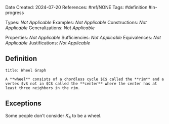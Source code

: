 Date Created: 2024-07-20
References: #ref/NONE
Tags: #definition #in-progress 

Types: <i>Not Applicable</i>
Examples: <i>Not Applicable</i>
Constructions: <i>Not Applicable</i>
Generalizations: <i>Not Applicable</i>

Properties: <i>Not Applicable</i>
Sufficiencies: <i>Not Applicable</i>
Equivalences: <i>Not Applicable</i>
Justifications: <i>Not Applicable</i>

## Definition

```ad-definition
title: Wheel Graph

A **wheel** consists of a chordless cycle $C$ called the **rim** and a vertex $v$ not in $C$ called the **center** where the center has at least three neighbors in the rim.

```


## Exceptions

Some people don't consider $K_4$ to be a wheel.